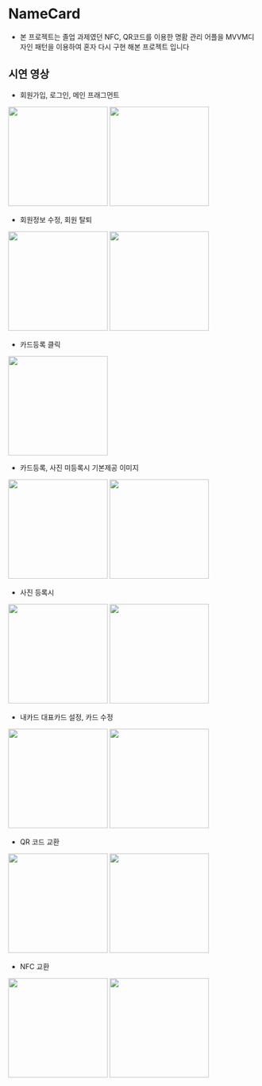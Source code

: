 # NameCard
- 본 프로젝트는 졸업 과제였던 NFC, QR코드를 이용한 명홤 관리 어플을 MVVM디자인 패턴을 이용하여
혼자 다시 구현 해본 프로젝트 입니다
 
 
 ## 시연 영상
 - 회원가입, 로그인, 메인 프래그먼트
<div>
<image width="200px" height="auto" src="https://user-images.githubusercontent.com/64879323/91656344-09c3c980-eaf3-11ea-9002-1165b16df914.gif" >
<image width="200px" height="auto" src="https://user-images.githubusercontent.com/64879323/91656347-0defe700-eaf3-11ea-90c2-2833f46fa83c.gif" >
</div>
  
 - 회원정보 수정, 회원 탈퇴
<div>
<image width="200px" height="auto" src="https://user-images.githubusercontent.com/64879323/91656350-0fb9aa80-eaf3-11ea-928b-27e969390762.gif" >
<image width="200px" height="auto" src="https://user-images.githubusercontent.com/64879323/91656351-11836e00-eaf3-11ea-8241-7d9698008250.gif" >
</div>
 
 - 카드등록 클릭
<image width="200px" height="auto" src="https://user-images.githubusercontent.com/64879323/91656354-134d3180-eaf3-11ea-8308-f6946cec2573.jpg" >
 
 - 카드등록, 사진 미등록시 기본제공 이미지
<div>
<image width="200px" height="auto" src="https://user-images.githubusercontent.com/64879323/91656355-147e5e80-eaf3-11ea-909d-f4e3149f8381.gif" >
<image width="200px" height="auto" src="https://user-images.githubusercontent.com/64879323/91656356-1811e580-eaf3-11ea-8543-c620d2b45ab3.jpg" >
</div>
 
 - 사진 등록시
<div>
<image width="200px" height="auto" src="https://user-images.githubusercontent.com/64879323/91656357-1d6f3000-eaf3-11ea-8bf2-1ba6e8e4866f.gif" >
<image width="200px" height="auto" src="https://user-images.githubusercontent.com/64879323/91656360-1fd18a00-eaf3-11ea-8631-4c243cae7eb0.jpg" >
</div>
 
 - 내카드 대표카드 설정, 카드 수정
<div>
<image width="200px" height="auto" src="https://user-images.githubusercontent.com/64879323/91656362-219b4d80-eaf3-11ea-8380-f67c591d62fe.gif" >
<image width="200px" height="auto" src="https://user-images.githubusercontent.com/64879323/91656365-23651100-eaf3-11ea-95e7-71a8847e2425.gif" >
</div>
 
 - QR 코드 교환
<div>
<image width="200px" height="auto" src="https://user-images.githubusercontent.com/64879323/91656366-252ed480-eaf3-11ea-8092-bb97ce38a064.gif" >
<image width="200px" height="auto" src="https://user-images.githubusercontent.com/64879323/91656367-26f89800-eaf3-11ea-8d37-6e8e73bfe222.gif" >
</div>
 
 - NFC 교환
<div>
<image width="200px" height="auto" src="https://user-images.githubusercontent.com/64879323/91656368-28c25b80-eaf3-11ea-9499-5c95b9dc10a5.gif" >
<image width="200px" height="auto" src="https://user-images.githubusercontent.com/64879323/91656370-29f38880-eaf3-11ea-813e-fac4cb6e5b87.gif" >
</div>
 
